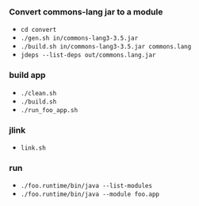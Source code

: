 
### Convert commons-lang jar to a module

* `cd convert`
* `./gen.sh in/commons-lang3-3.5.jar`
* `./build.sh in/commons-lang3-3.5.jar commons.lang`
* `jdeps --list-deps out/commons.lang.jar`

### build app

* `./clean.sh`
* `./build.sh`
* `./run_foo_app.sh`

### jlink

* `link.sh`

### run 

* `./foo.runtime/bin/java --list-modules`
* `./foo.runtime/bin/java --module foo.app`


